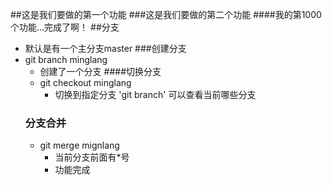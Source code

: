 ##这是我们要做的第一个功能
###这是我们要做的第二个功能
####我的第1000个功能...完成了啊！
##分支
- 默认是有一个主分支master
###创建分支
- git branch minglang
    + 创建了一个分支
####切换分支
  - git checkout minglang
     + 切换到指定分支
     'git branch' 可以查看当前哪些分支
   ### 分支合并
   - git merge mignlang
     + 当前分支前面有*号 
     + 功能完成   
